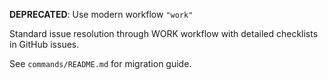 **DEPRECATED**: Use modern workflow `"work"`

Standard issue resolution through WORK workflow with detailed checklists in GitHub issues.

See `commands/README.md` for migration guide.
